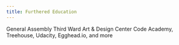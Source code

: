 ```yaml
---
title: Furthered Education
---
```

General Assembly
Third Ward Art & Design Center
Code Academy, Treehouse, Udacity, Egghead.io, and more

